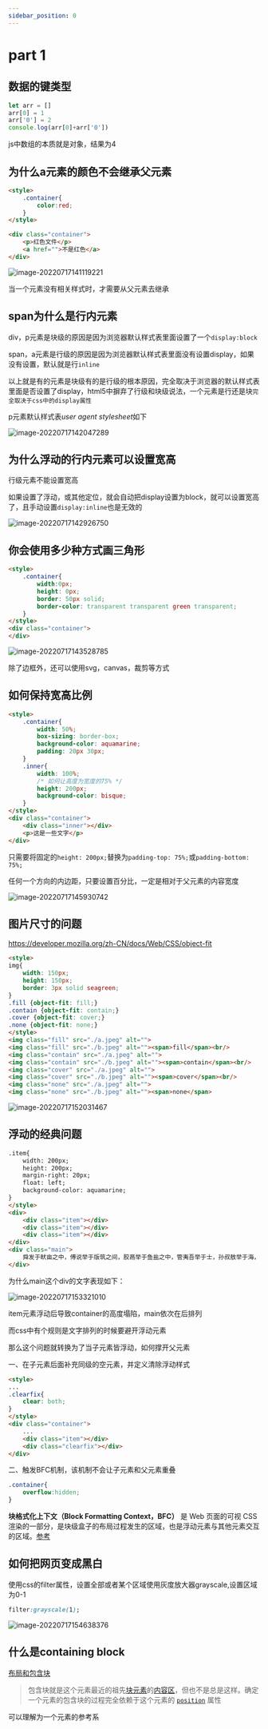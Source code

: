 ```yaml
---
sidebar_position: 0
---
```


# part 1

## 数据的键类型

```js
let arr = []
arr[0] = 1
arr['0'] = 2
console.log(arr[0]+arr['0'])
```

js中数组的本质就是对象，结果为4

## 为什么a元素的颜色不会继承父元素

```html
<style>
    .container{
        color:red;
    }
</style>

<div class="container">
    <p>红色文件</p>
    <a href="">不是红色</a>
</div>

```

![image-20220717141119221](img/image-20220717141119221.png)

当一个元素没有相关样式时，才需要从父元素去继承

## span为什么是行内元素

div，p元素是块级的原因是因为浏览器默认样式表里面设置了一个`display:block`

span，a元素是行级的原因是因为浏览器默认样式表里面没有设置display，如果没有设置，默认就是行`inline`

以上就是有的元素是块级有的是行级的根本原因，完全取决于浏览器的默认样式表里面是否设置了display，html5中摒弃了行级和块级说法，一个元素是行还是块`完全取决于css中的display属性`

p元素默认样式表*user agent stylesheet*如下

![image-20220717142047289](img/image-20220717142047289.png)

## 为什么浮动的行内元素可以设置宽高

行级元素不能设置宽高

如果设置了浮动，或其他定位，就会自动把display设置为block，就可以设置宽高了，且手动设置`display:inline`也是无效的

![image-20220717142926750](img/image-20220717142926750.png)

## 你会使用多少种方式画三角形

```html
<style>
    .container{
        width:0px;
        height: 0px;
        border: 50px solid;
        border-color: transparent transparent green transparent;
    }
</style>
<div class="container">
</div>
```

![image-20220717143528785](img/image-20220717143528785.png)

除了边框外，还可以使用svg，canvas，裁剪等方式

## 如何保持宽高比例

```html
<style>
    .container{
        width: 50%;
        box-sizing: border-box;
        background-color: aquamarine;
        padding: 20px 30px;
    }
    .inner{
        width: 100%;
        /* 如何让高度为宽度的75% */
        height: 200px;
        background-color: bisque;
    }
</style>
<div class="container">
    <div class="inner"></div>
    <p>这是一些文字</p>
</div>
```

只需要将固定的`height: 200px;`替换为`padding-top: 75%;`或`padding-bottom: 75%;`

任何一个方向的内边距，只要设置百分比，一定是相对于父元素的内容宽度

![image-20220717145930742](img/image-20220717145930742.png)

## 图片尺寸的问题

https://developer.mozilla.org/zh-CN/docs/Web/CSS/object-fit

```html
<style>
img{
    width: 150px;
    height: 150px;
    border: 3px solid seagreen;
}
.fill {object-fit: fill;}
.contain {object-fit: contain;}
.cover {object-fit: cover;}
.none {object-fit: none;}
</style>
<img class="fill" src="./a.jpeg" alt="">
<img class="fill" src="./b.jpeg" alt=""><span>fill</span><br/>
<img class="contain" src="./a.jpeg" alt="">
<img class="contain" src="./b.jpeg" alt=""><span>contain</span><br/>
<img class="cover" src="./a.jpeg" alt="">
<img class="cover" src="./b.jpeg" alt=""><span>cover</span><br/>
<img class="none" src="./a.jpeg" alt="">
<img class="none" src="./b.jpeg" alt=""><span>none</span>
```

![image-20220717152031467](img/image-20220717152031467.png)

## 浮动的经典问题

```html
.item{
    width: 200px;
    height: 200px;
    margin-right: 20px;
    float: left;
    background-color: aquamarine;
}
</style>
<div>
    <div class="item"></div>
    <div class="item"></div>
    <div class="item"></div>
</div>
<div class="main">
    舜发于畎亩之中，傅说举于版筑之间，胶鬲举于鱼盐之中，管夷吾举于士，孙叔敖举于海，百里奚举于市。故天将降大任于是人也，必先苦其心志，劳其筋骨，饿其体肤，空乏其身，行拂乱其所为，所以动心忍性，曾益其所不能。人恒过，然后能改，困于心，衡于虑，而后作；征于色，发于声，而后喻。入则无法家拂士，出则无敌国外患者，国恒亡，然后知生于忧患而死于安乐也。
</div>
```

为什么main这个div的文字表现如下：

![image-20220717153321010](img/image-20220717153321010.png)

item元素浮动后导致container的高度塌陷，main依次在后排列

而css中有个规则是文字排列的时候要避开浮动元素

那么这个问题就转换为了当子元素皆浮动，如何撑开父元素

一、在子元素后面补充同级的空元素，并定义清除浮动样式

```html
<style>
...
.clearfix{
    clear: both;
}
</style>
<div class="container">
	...
    <div class="item"></div>
    <div class="clearfix"></div>
</div>
```

二、触发BFC机制，该机制不会让子元素和父元素重叠

```css
.container{
    overflow:hidden;
}
```

**块格式化上下文（Block Formatting Context，BFC）** 是 Web 页面的可视 CSS 渲染的一部分，是块级盒子的布局过程发生的区域，也是浮动元素与其他元素交互的区域。[参考](https://developer.mozilla.org/zh-CN/docs/Web/Guide/CSS/Block_formatting_context)

## 如何把网页变成黑白

使用css的filter属性，设置全部或者某个区域使用灰度放大器grayscale,设置区域为0-1

```css
filter:grayscale(1);
```

![image-20220717154638376](img/image-20220717154638376.png)

## 什么是containing block

[布局和包含块](https://developer.mozilla.org/zh-CN/docs/Web/CSS/Containing_block)

> 包含块就是这个元素最近的祖先[块元素](https://developer.mozilla.org/zh-CN/docs/Web/HTML/Block-level_elements)的[内容区](https://developer.mozilla.org/zh-CN/docs/Web/CSS/CSS_Box_Model/Introduction_to_the_CSS_box_model#content-area)，但也不是总是这样。确定一个元素的包含块的过程完全依赖于这个元素的 [`position`](https://developer.mozilla.org/zh-CN/docs/Web/CSS/position) 属性

可以理解为一个元素的参考系
